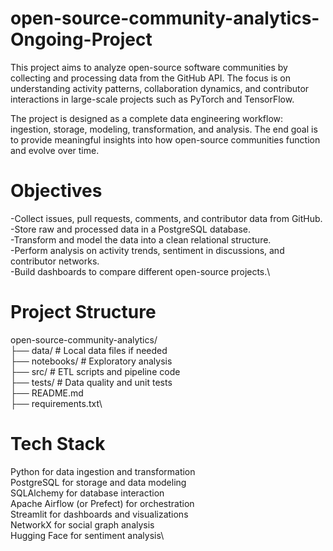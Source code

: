# open-source-community-analytics-Ongoing-Project
This project aims to analyze open-source software communities by collecting and processing data from the GitHub API. The focus is on understanding activity patterns, collaboration dynamics, and contributor interactions in large-scale projects such as PyTorch and TensorFlow.

The project is designed as a complete data engineering workflow: ingestion, storage, modeling, transformation, and analysis. The end goal is to provide meaningful insights into how open-source communities function and evolve over time.

# Objectives
-Collect issues, pull requests, comments, and contributor data from GitHub.\
-Store raw and processed data in a PostgreSQL database.\
-Transform and model the data into a clean relational structure.\
-Perform analysis on activity trends, sentiment in discussions, and contributor networks.\
-Build dashboards to compare different open-source projects.\

# Project Structure
open-source-community-analytics/\
  ├── data/             # Local data files if needed\
  ├── notebooks/        # Exploratory analysis\
  ├── src/              # ETL scripts and pipeline code\
  ├── tests/            # Data quality and unit tests\
  ├── README.md\
  ├── requirements.txt\

# Tech Stack
Python for data ingestion and transformation\
PostgreSQL for storage and data modeling\
SQLAlchemy for database interaction\
Apache Airflow (or Prefect) for orchestration\
Streamlit for dashboards and visualizations\
NetworkX for social graph analysis\
Hugging Face for sentiment analysis\
